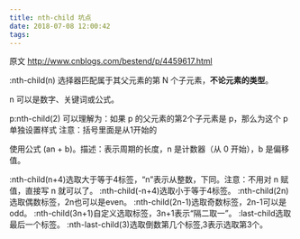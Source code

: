 ```yaml
---
title: nth-child 坑点
date: 2018-07-08 12:00:42
tags:
---
```

原文 http://www.cnblogs.com/bestend/p/4459617.html

:nth-child(n) 选择器匹配属于其父元素的第 N 个子元素，**不论元素的类型**。

n 可以是数字、关键词或公式。
 
p:nth-child(2) 可以理解为：如果 p 的父元素的第2个子元素是 p，那么为这个 p 单独设置样式
注意：括号里面是从1开始的

 
使用公式 (an + b)。描述：表示周期的长度，n 是计数器（从 0 开始），b 是偏移值。
 
:nth-child(n+4)选取大于等于4标签，“n”表示从整数，下同。注意：不用对 n 赋值，直接写 n 就可以了。
:nth-child(-n+4)选取小于等于4标签。
:nth-child(2n)选取偶数标签，2n也可以是even。
:nth-child(2n-1)选取奇数标签，2n-1可以是odd。
:nth-child(3n+1)自定义选取标签，3n+1表示“隔二取一”。
:last-child选取最后一个标签。
:nth-last-child(3)选取倒数第几个标签,3表示选取第3个。